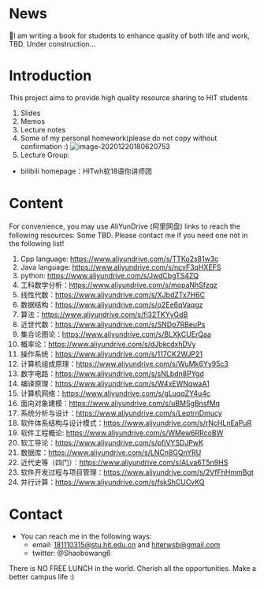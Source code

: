 # News
:green_apple:I am writing a book for students to enhance quality of both life and work, TBD. Under construction...

# Introduction
This project aims to provide high quality resource sharing to HIT students
1. Slides
2. Memos
3. Lecture notes
4. Some of my personal homework(please do not copy without confirmation :) 
  ![image-20201220180620753](https://i.loli.net/2020/12/20/5nZpCX6OxjsqELI.png)
5. Lecture Group:
- bilibili homepage：HITwh软18语你讲师团

# Content
For convenience, you may use AliYunDrive (阿里网盘) links to reach the following resources: Some TBD. Please contact me if you need one not in the following list!
1. Cpp language: https://www.aliyundrive.com/s/TTKo2s81w3c
2. Java language: https://www.aliyundrive.com/s/ncvF3qHXEFS
3. python: https://www.aliyundrive.com/s/JwdCbgTS4ZQ
4. 工科数学分析：https://www.aliyundrive.com/s/mopaNhSfzqz
5. 线性代数：https://www.aliyundrive.com/s/XJbdZTx7H6C
6. 数据结构：https://www.aliyundrive.com/s/o2Ee6qVaqgz
7. 算法：https://www.aliyundrive.com/s/fi32TKYyGdB
8. 近世代数：https://www.aliyundrive.com/s/SNDp7RBeuPs
9. 集合论图论：https://www.aliyundrive.com/s/BLXkCUErQaa
10. 概率论：https://www.aliyundrive.com/s/dJbkcdxhDVy
11. 操作系统：https://www.aliyundrive.com/s/117CK2WJP21
12. 计算机组成原理：https://www.aliyundrive.com/s/WuMk6Yy95c3
13. 数字电路：https://www.aliyundrive.com/s/sNLbdn8PYgd
14. 编译原理：https://www.aliyundrive.com/s/W4xEWNqwaA1
15. 计算机网络：https://www.aliyundrive.com/s/gLuqqZY4u4c
16. 面向对象建模：https://www.aliyundrive.com/s/uBMSgBnsfMq
17. 系统分析与设计：https://www.aliyundrive.com/s/LeptrnDmucy
18. 软件体系结构与设计模式：https://www.aliyundrive.com/s/rNcHLnEaPuR
19. 软件工程概论: https://www.aliyundrive.com/s/WMew6RRcoBW
20. 软工导论：https://www.aliyundrive.com/s/pfjVYSDJPwK
21. 数据库：https://www.aliyundrive.com/s/LNCn8GQnYRU
22. 近代史等（四门）：https://www.aliyundrive.com/s/ALva6T5n9HS
23. 软件开发过程与项目管理：https://www.aliyundrive.com/s/2VfFhHmmBgt
24. 并行计算：https://www.aliyundrive.com/s/fskShCUCvKQ

# Contact
- You can reach me in the following ways:
  - email: 181110315@stu.hit.edu.cn and hiterwsb@gmail.com
  - twitter: @Shaobowang6

There is NO FREE LUNCH in the world. Cherish all the opportunities. Make a better campus life :)
